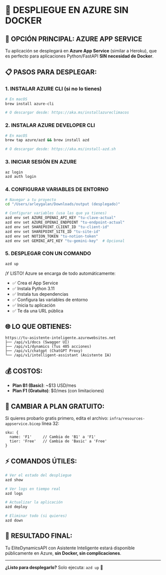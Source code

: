 # 🚀 DESPLIEGUE EN AZURE SIN DOCKER

## 🎯 OPCIÓN PRINCIPAL: AZURE APP SERVICE

Tu aplicación se desplegará en **Azure App Service** (similar a Heroku), que es perfecto para aplicaciones Python/FastAPI **SIN necesidad de Docker**.

## 📋 PASOS PARA DESPLEGAR:

### 1. **INSTALAR AZURE CLI** (si no lo tienes)
```bash
# En macOS
brew install azure-cli

# O descargar desde: https://aka.ms/installazureclimacos
```

### 2. **INSTALAR AZURE DEVELOPER CLI**
```bash
# En macOS
brew tap azure/azd && brew install azd

# O descargar desde: https://aka.ms/install-azd.sh
```

### 3. **INICIAR SESIÓN EN AZURE**
```bash
az login
azd auth login
```

### 4. **CONFIGURAR VARIABLES DE ENTORNO**
```bash
# Navegar a tu proyecto
cd "/Users/arleygalan/Downloads/output (desplegado)"

# Configurar variables (usa las que ya tienes)
azd env set AZURE_OPENAI_API_KEY "tu-clave-actual"
azd env set AZURE_OPENAI_ENDPOINT "tu-endpoint-actual"
azd env set SHAREPOINT_CLIENT_ID "tu-client-id"
azd env set SHAREPOINT_SITE_ID "tu-site-id"
azd env set NOTION_TOKEN "tu-notion-token"
azd env set GEMINI_API_KEY "tu-gemini-key"  # Opcional
```

### 5. **DESPLEGAR CON UN COMANDO**
```bash
azd up
```

¡Y LISTO! Azure se encarga de todo automáticamente:
- ✅ Crea el App Service
- ✅ Instala Python 3.11
- ✅ Instala tus dependencias
- ✅ Configura las variables de entorno
- ✅ Inicia tu aplicación
- ✅ Te da una URL pública

## 🌐 LO QUE OBTIENES:

```
https://tu-asistente-inteligente.azurewebsites.net
├── /api/v1/docs (Swagger UI)
├── /api/v1/dynamics (Tus 405 acciones)
├── /api/v1/chatgpt (ChatGPT Proxy)
└── /api/v1/intelligent-assistant (Asistente IA)
```

## 💰 COSTOS:

- **Plan B1 (Basic)**: ~$13 USD/mes
- **Plan F1 (Gratuito)**: $0/mes (con limitaciones)

## 🔧 CAMBIAR A PLAN GRATUITO:

Si quieres probarlo gratis primero, edita el archivo:
`infra/resources-appservice.bicep` línea 32:

```bicep
sku: {
  name: 'F1'     // Cambia de 'B1' a 'F1'
  tier: 'Free'   // Cambia de 'Basic' a 'Free'
}
```

## ⚡ COMANDOS ÚTILES:

```bash
# Ver el estado del despliegue
azd show

# Ver logs en tiempo real
azd logs

# Actualizar la aplicación
azd deploy

# Eliminar todo (si quieres)
azd down
```

## 🎉 RESULTADO FINAL:

Tu EliteDynamicsAPI con Asistente Inteligente estará disponible públicamente en Azure, **sin Docker, sin complicaciones**.

---

**¿Listo para desplegarlo?** Solo ejecuta: `azd up` 🚀

